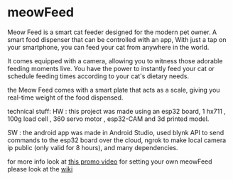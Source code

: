 # meowFeed
Meow Feed is a smart cat feeder designed for the modern pet owner. A smart food dispenser that can be controlled with an app, With just a tap on your smartphone, you can feed your cat from anywhere in the world.

It comes equipped with a camera, allowing you to witness those adorable feeding moments live.
You have the power to instantly feed your cat or schedule feeding times according to your cat's dietary needs.

the Meow Feed comes with a smart plate that acts as a scale, giving you real-time weight of the food dispensed.

technical stuff: 
HW : this project was made using an esp32 board, 1 hx711 , 100g load cell , 360 servo motor , esp32-CAM and 3d printed model.

SW :  the android app was made in Android Studio, used blynk API to send commands to the esp32 board over the cloud, ngrok to make local camera ip public (only valid for 8 hours), and many dependencies. 

for more info look at [this promo video](https://t.ly/XDmfO) 
for setting your own meowFeed please look at the [wiki](https://github.com/Moaad98/meowFeed/wiki/Setting-your-own-MeowFeed)
